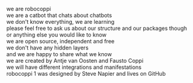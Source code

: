 we are robocoppi  
we are a catbot that chats about chatbots  
we don't know everything, we are learning  
please feel free to ask us about our structure and our packages though  
or anything else you would like to know  
we are open source, independent and free  
we don't have any hidden layers  
and we are happy to share what we know  
we are created by Antje van Oosten and Fausto Coppi  
we will have different integrations and manifestations  
robocoppi 1 was designed by Steve Napier and lives on GitHub
